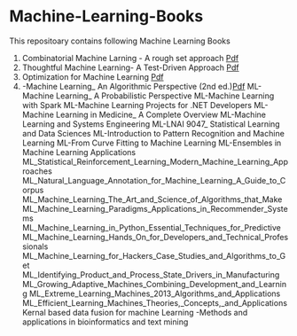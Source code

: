 # Machine-Learning-Books
This repositoary contains following Machine Learning Books
1. Combinatorial Machine Larning - A rough set approach [Pdf](https://github.com/Anjali8356/Machine-Learning-Books/blob/main/ML-Combinatorial%20Machine%20Learning_%20A%20Rough%20Set%20Approach.pdf)
2. Thoughtful Machine Learning-  A Test-Driven Approach [Pdf](https://github.com/Anjali8356/Machine-Learning-Books/blob/main/ML-Thoughtful%20Machine%20Learning_%20A%20Test-Driven%20Approach.pdf)
3. Optimization for Machine Learning [Pdf](https://github.com/Anjali8356/Machine-Learning-Books/blob/main/ML-Optimization%20for%20Machine%20Learning.pdf)
4. -Machine Learning_ An Algorithmic Perspective (2nd ed.)[Pdf](https://github.com/Anjali8356/Machine-Learning-Books/blob/main/ML-Machine%20Learning_%20An%20Algorithmic%20Perspective%20(2nd%20ed.).pdf)
ML-Machine Learning_ A Probabilistic Perspective
ML-Machine Learning with Spark
ML-Machine Learning Projects for .NET Developers
ML-Machine Learning in Medicine_ A Complete Overview
ML-Machine Learning and Systems Engineering
ML-LNAI 9047_ Statistical Learning and Data Sciences
ML-Introduction to Pattern Recognition and Machine Learning
ML-From Curve Fitting to Machine Learning
ML-Ensembles in Machine Learning Applications
ML_Statistical_Reinforcement_Learning_Modern_Machine_Learning_Approaches
ML_Natural_Language_Annotation_for_Machine_Learning_A_Guide_to_Corpus
ML_Machine_Learning_The_Art_and_Science_of_Algorithms_that_Make
ML_Machine_Learning_Paradigms_Applications_in_Recommender_Systems
ML_Machine_Learning_in_Python_Essential_Techniques_for_Predictive
ML_Machine_Learning_Hands_On_for_Developers_and_Technical_Professionals
ML_Machine_Learning_for_Hackers_Case_Studies_and_Algorithms_to_Get
ML_Identifying_Product_and_Process_State_Drivers_in_Manufacturing
ML_Growing_Adaptive_Machines_Combining_Development_and_Learning
ML_Extreme_Learning_Machines_2013_Algorithms_and_Applications
ML_Efficient_Learning_Machines_Theories,_Concepts,_and_Applications
Kernal based data fusion for machine Learning -Methods and applications in bioinformatics and text mining

